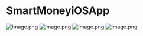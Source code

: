 # SmartMoneyiOSApp


![image.png](https://boostnote.io/api/teams/jb-9QHS3f/files/beafde7ad9bdce36d764d7e92f13bb66e2a35bba7ae03c55a3f5e4f001f51f11-image.png)
![image.png](https://boostnote.io/api/teams/jb-9QHS3f/files/637eb42d25f5aee066447aa788af046a24523b96c9c823573fdd0277684929a8-image.png)
![image.png](https://boostnote.io/api/teams/jb-9QHS3f/files/e25cfa76e79fe5428af6d320aea10a69cfd89ae70bba9f60816397ebd8bfd4ca-image.png)
![image.png](https://boostnote.io/api/teams/jb-9QHS3f/files/e953ff4823297a31c8a17eac20b16cde3e8380bc19c09029b08217ed59e56be1-image.png)

